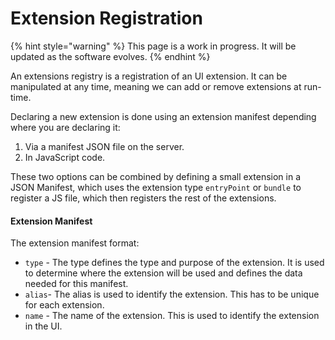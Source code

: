 # Extension Registration

{% hint style="warning" %}
This page is a work in progress. It will be updated as the software evolves.
{% endhint %}

An extensions registry is a registration of an UI extension. It can be manipulated at any time, meaning we can add or remove extensions at run-time.&#x20;

Declaring a new extension is done using an extension manifest depending where you are declaring it:

1. Via a manifest JSON file on the server.
2. In JavaScript code.

These two options can be combined by defining a small extension in a JSON Manifest, which uses the extension type `entryPoint` or `bundle` to register a JS file, which then registers the rest of the extensions.

#### Extension Manifest <a href="#extension-manifest" id="extension-manifest"></a>

The extension manifest format:

* `type` - The type defines the type and purpose of the extension. It is used to determine where the extension will be used and defines the data needed for this manifest.
* `alias`- The alias is used to identify the extension. This has to be unique for each extension.
* `name` - The name of the extension. This is used to identify the extension in the UI.
